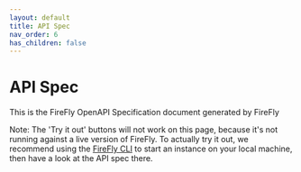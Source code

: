 ```yaml
---
layout: default
title: API Spec
nav_order: 6
has_children: false
---
```


# API Spec

This is the FireFly OpenAPI Specification document generated by FireFly

Note: The 'Try it out' buttons will not work on this page, because it's not running against a live version of FireFly. To actually try it out, we recommend using the [FireFly CLI](https://github.com/hyperledger/firefly-cli) to start an instance on your local machine, then have a look at the API spec there.

<link rel="stylesheet" type="text/css" href="https://unpkg.com/swagger-ui-dist@3/swagger-ui.css">

<style>
code {
    background-color: inherit;
    border: inherit;
}
td, th {
    background-color: inherit;
}
</style>

<div id="swagger-ui"></div>

<script src="https://unpkg.com/swagger-ui-dist@3/swagger-ui-standalone-preset.js" charset="UTF-8"></script>
<script src="https://unpkg.com/swagger-ui-dist@3/swagger-ui-bundle.js" charset="UTF-8"></script>

<script>
window.onload = function() {
    const ui = SwaggerUIBundle({
    url: "./swagger.yaml",
    dom_id: '#swagger-ui',
    deepLinking: true,
    presets: [
        SwaggerUIBundle.presets.apis,
        SwaggerUIStandalonePreset
    ],
    plugins: [
        SwaggerUIBundle.plugins.DownloadUrl
    ],
    layout: "BaseLayout"
    });

    window.ui = ui;
};
</script>
